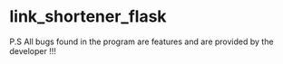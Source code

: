 # link_shortener_flask

P.S All bugs found in the program are features and are provided by the developer !!!

